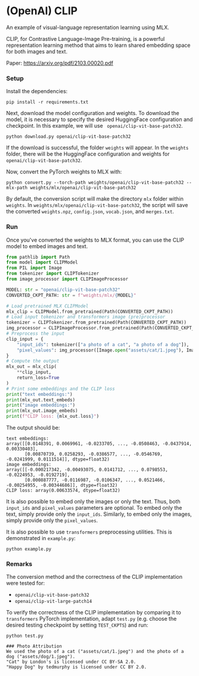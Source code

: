 # (OpenAI) CLIP

An example of visual-language representation learning using MLX.

CLIP, for Contrastive Language-Image Pre-training, is a powerful representation learning method that aims to learn shared embedding space for both images and text.

Paper: https://arxiv.org/pdf/2103.00020.pdf

### Setup

Install the dependencies:

```
pip install -r requirements.txt
```

Next, download the model configuration and weights. To download the model, it is necessary to specify the desired HuggingFace configuration and checkpoint. In this example, we will use ```
openai/clip-vit-base-patch32```.

```
python download.py openai/clip-vit-base-patch32
```
If the download is successful, the folder ```weights``` will appear. In the ```weights``` folder, there will be the HuggingFace configuration and weights for ```openai/clip-vit-base-patch32```.

Now, convert the PyTorch weights to MLX with:

```
python convert.py --torch-path weights/openai/clip-vit-base-patch32 --mlx-path weights/mlx/openai/clip-vit-base-patch32
```

By default, the conversion script will make the directory `mlx` folder within `weights`.
In `weights/mlx/openai/clip-vit-base-patch32`, the script will save
the converted `weights.npz`,  `config.json`,  `vocab.json`, and `merges.txt`.

### Run

Once you've converted the weights to MLX format, you can use the
CLIP model to embed images and text. 

```python
from pathlib import Path
from model import CLIPModel
from PIL import Image
from tokenizer import CLIPTokenizer
from image_processor import CLIPImageProcessor

MODEL: str = "openai/clip-vit-base-patch32"
CONVERTED_CKPT_PATH: str = f"weights/mlx/{MODEL}"

# Load pretrained MLX CLIPModel
mlx_clip = CLIPModel.from_pretrained(Path(CONVERTED_CKPT_PATH))
# Load input tokenizer and transformers image (pre)processor
tokenizer = CLIPTokenizer.from_pretrained(Path(CONVERTED_CKPT_PATH))
img_processor = CLIPImageProcessor.from_pretrained(Path(CONVERTED_CKPT_PATH))
# Preprocess the input
clip_input = {
    "input_ids": tokenizer(["a photo of a cat", "a photo of a dog"]),
    "pixel_values": img_processor([Image.open("assets/cat/1.jpeg"), Image.open("assets/dog/1.jpeg")])
}
# Compute the output
mlx_out = mlx_clip(
    **clip_input,
    return_loss=True
)
# Print some embeddings and the CLIP loss
print("text embeddings:")
print(mlx_out.text_embeds)
print("image embeddings:")
print(mlx_out.image_embeds)
print(f"CLIP loss: {mlx_out.loss}")
```
The output should be:
```
text embeddings:
array([[0.0148391, 0.0069961, -0.0233705, ..., -0.0508463, -0.0437914, 0.00330403],
       [0.00870739, 0.0258293, -0.0386577, ..., -0.0546769, -0.0241999, 0.0111514]], dtype=float32)
image embeddings:
array([[-0.000217342, -0.00493075, 0.0141712, ..., 0.0798553, -0.0224953, -0.0192719],
       [0.000887777, -0.0116987, -0.0106347, ..., 0.0521466, -0.00254955, -0.00344686]], dtype=float32)
CLIP loss: array(0.00633574, dtype=float32)
```

It is also possible to embed only the images or only the text.
Thus, both ``input_ids`` and ``pixel_values`` parameters are optional. 
To embed only the text, simply provide only the `input_ids`. Similarly, to embed only the images, simply provide only the ``pixel_values``.

It is also possible to use ``transformers`` preprocessing utilities.
This is demonstrated in `example.py`:
```
python example.py
```

### Remarks
The conversion method and the correctness of the CLIP implementation were tested for:
- `openai/clip-vit-base-patch32`
- `openai/clip-vit-large-patch14`

To verify the correctness of the CLIP implementation by comparing it to `transformers` PyTorch implementation, adapt `test.py` (e.g. choose the desired testing checkpoint by setting `TEST_CKPTS`) and run:
```
python test.py

### Photo Attribution
We used the photo of a cat ("assets/cat/1.jpeg") and the photo of a dog ("assets/dog/1.jpeg").
"Cat" by London's is licensed under CC BY-SA 2.0.
"Happy Dog" by tedmurphy is licensed under CC BY 2.0.